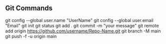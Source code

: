 ## Git Commands
git config --global user.name "UserName"
git config --global user.email "Email"
git init
git status
git add .
git commit -m "your message"
git remote add origin https://github.com/username/Repo-Name.git
git branch -M main
git push -f -u origin main